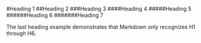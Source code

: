 #Heading 1
##Heading 2
###Heading 3
####Heading 4
#####Heading 5
######Heading 6
#######Heading 7

The last heading example demonstrates that Markdown only recognizes H1 through H6.
